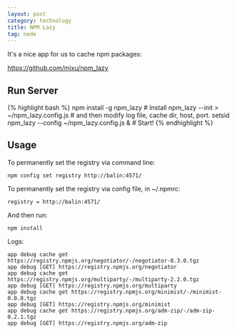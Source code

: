 ```yaml
---
layout: post
category: technology
title: NPM Lazy
tag: node
---
```




It's a nice app for us to cache npm packages:

https://github.com/mixu/npm_lazy

## Run Server

{% highlight bash %}
npm install -g npm_lazy # Install
npm_lazy --init > ~/npm_lazy.config.js # and then modify log file, cache dir, host, port.
setsid npm_lazy --config ~/npm_lazy.config.js & # Start!
{% endhighlight %}

## Usage

To permanently set the registry via command line:

    npm config set registry http://balin:4571/

To permanently set the registry via config file, in ~/.npmrc:

    registry = http://balin:4571/

And then run:

    npm install

Logs:

    app debug cache get https://registry.npmjs.org/negotiator/-/negotiator-0.3.0.tgz
    app debug [GET] https://registry.npmjs.org/negotiator
    app debug cache get https://registry.npmjs.org/multiparty/-/multiparty-2.2.0.tgz
    app debug [GET] https://registry.npmjs.org/multiparty
    app debug cache get https://registry.npmjs.org/minimist/-/minimist-0.0.8.tgz
    app debug [GET] https://registry.npmjs.org/minimist
    app debug cache get https://registry.npmjs.org/adm-zip/-/adm-zip-0.2.1.tgz
    app debug [GET] https://registry.npmjs.org/adm-zip
